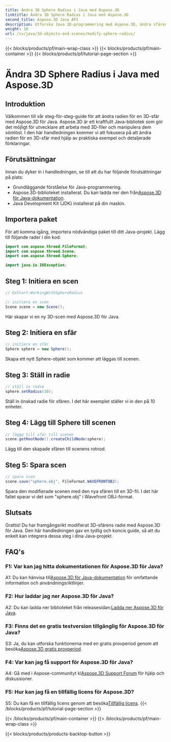 ```yaml
---
title: Ändra 3D Sphere Radius i Java med Aspose.3D
linktitle: Ändra 3D Sphere Radius i Java med Aspose.3D
second_title: Aspose.3D Java API
description: Utforska Java 3D-programmering med Aspose.3D, ändra sfärens radie utan ansträngning. Ladda ner nu för en sömlös 3D-utvecklingsupplevelse.
weight: 10
url: /sv/java/3d-objects-and-scenes/modify-sphere-radius/
---
```


{{< blocks/products/pf/main-wrap-class >}}
{{< blocks/products/pf/main-container >}}
{{< blocks/products/pf/tutorial-page-section >}}

# Ändra 3D Sphere Radius i Java med Aspose.3D

## Introduktion

Välkommen till vår steg-för-steg-guide för att ändra radien för en 3D-sfär med Aspose.3D för Java. Aspose.3D är ett kraftfullt Java-bibliotek som gör det möjligt för utvecklare att arbeta med 3D-filer och manipulera dem sömlöst. I den här handledningen kommer vi att fokusera på att ändra radien för en 3D-sfär med hjälp av praktiska exempel och detaljerade förklaringar.

## Förutsättningar

Innan du dyker in i handledningen, se till att du har följande förutsättningar på plats:

- Grundläggande förståelse för Java-programmering.
-  Aspose.3D-biblioteket installerat. Du kan ladda ner den från[Aspose.3D för Java-dokumentation](https://reference.aspose.com/3d/java/).
- Java Development Kit (JDK) installerat på din maskin.

## Importera paket

För att komma igång, importera nödvändiga paket till ditt Java-projekt. Lägg till följande rader i din kod:

```java
import com.aspose.threed.FileFormat;
import com.aspose.threed.Scene;
import com.aspose.threed.Sphere;

import java.io.IOException;
```

## Steg 1: Initiera en scen

```java
// ExStart:WorkingWithSphereRadius

// initiera en scen
Scene scene = new Scene();
```

Här skapar vi en ny 3D-scen med Aspose.3D för Java.

## Steg 2: Initiera en sfär

```java
// initiera en sfär
Sphere sphere = new Sphere();
```

Skapa ett nytt Sphere-objekt som kommer att läggas till scenen.

## Steg 3: Ställ in radie

```java
// ställ in radie
sphere.setRadius(10);
```

Ställ in önskad radie för sfären. I det här exemplet ställer vi in den på 10 enheter.

## Steg 4: Lägg till Sphere till scenen

```java
// lägga till sfär till scenen
scene.getRootNode().createChildNode(sphere);
```

Lägg till den skapade sfären till scenens rotnod.

## Steg 5: Spara scen

```java
// spara scen
scene.save("sphere.obj", FileFormat.WAVEFRONTOBJ);
```

Spara den modifierade scenen med den nya sfären till en 3D-fil. I det här fallet sparar vi det som "sphere.obj" i Wavefront OBJ-format.

## Slutsats

Grattis! Du har framgångsrikt modifierat 3D-sfärens radie med Aspose.3D för Java. Den här handledningen gav en tydlig och koncis guide, så att du enkelt kan integrera dessa steg i dina Java-projekt.

## FAQ's

### F1: Var kan jag hitta dokumentationen för Aspose.3D för Java?

 A1: Du kan hänvisa till[Aspose.3D för Java-dokumentation](https://reference.aspose.com/3d/java/) för omfattande information och användningsriktlinjer.

### F2: Hur laddar jag ner Aspose.3D för Java?

 A2: Du kan ladda ner biblioteket från releasesidan:[Ladda ner Aspose.3D för Java](https://releases.aspose.com/3d/java/).

### F3: Finns det en gratis testversion tillgänglig för Aspose.3D för Java?

 S3: Ja, du kan utforska funktionerna med en gratis provperiod genom att besöka[Aspose.3D gratis provperiod](https://releases.aspose.com/).

### F4: Var kan jag få support för Aspose.3D för Java?

 A4: Gå med i Aspose-communityt kl[Aspose.3D Support Forum](https://forum.aspose.com/c/3d/18) för hjälp och diskussioner.

### F5: Hur kan jag få en tillfällig licens för Aspose.3D?

 S5: Du kan få en tillfällig licens genom att besöka[Tillfällig licens](https://purchase.aspose.com/temporary-license/).
{{< /blocks/products/pf/tutorial-page-section >}}

{{< /blocks/products/pf/main-container >}}
{{< /blocks/products/pf/main-wrap-class >}}

{{< blocks/products/products-backtop-button >}}
